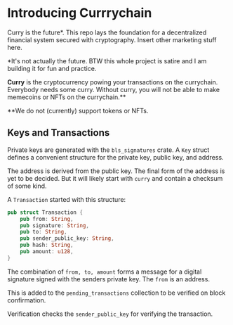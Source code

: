 # Introducing Currrychain

Curry is the future*. This repo lays the foundation for a decentralized financial system secured with cryptography. Insert other marketing stuff here.

*It's not actually the future. BTW this whole project is satire and I am building it for fun and practice. 

**Curry** is the cryptocurrency powing your transactions on the currychain. Everybody needs some curry. Without curry, you will not be able to make memecoins or NFTs on the currychain.**


**We do not (currently) support tokens or NFTs. 

## Keys and Transactions

Private keys are generated with the `bls_signatures` crate. A `Key` struct defines a convenient structure for the private key, public key, and address. 

The address is derived from the public key. The final form of the address is yet to be decided. But it will likely start with `curry` and contain a checksum of some kind. 

A `Transaction` started with this structure:

```Rust
pub struct Transaction {
    pub from: String,
    pub signature: String,
    pub to: String,
    pub sender_public_key: String,
    pub hash: String,
    pub amount: u128,
}
```

The combination of `from, to, amount` forms a message for a digital signature signed with the senders private key. The `from` is an address.

This is added to the `pending_transactions` collection to be verified on block confirmation.

Verification checks the `sender_public_key` for verifying the transaction.  
